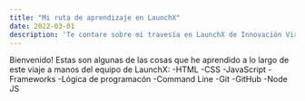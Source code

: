 ```yaml
---
title: "Mi ruta de aprendizaje en LaunchX"
date: 2022-03-01
description: 'Te contare sobre mi travesía en LaunchX de Innovación Virtual'
---
```


Bienvenido!
Estas son algunas de las cosas que he aprendido a lo largo de este viaje a manos del equipo de LaunchX:
-HTML
-CSS
-JavaScript
-Frameworks
-Lógica de programacón
-Command Line
-Git
-GitHub
-Node JS

